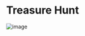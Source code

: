 # Treasure Hunt

![image](https://user-images.githubusercontent.com/61876488/145588710-7e97ebc0-f32b-4122-84ba-07b2e84c90ee.png)


